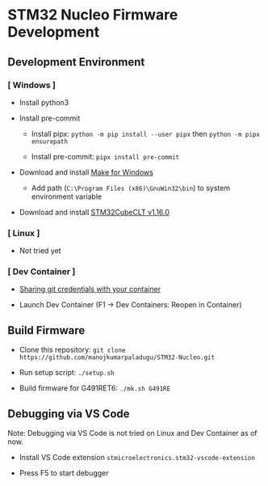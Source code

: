# STM32 Nucleo Firmware Development

## Development Environment

### [ Windows ]

* Install python3

* Install pre-commit

  * Install pipx: `python -m pip install --user pipx` then `python -m pipx ensurepath`

  * Install pre-commit: `pipx install pre-commit`

* Download and install [Make for Windows](https://gnuwin32.sourceforge.net/packages/make.htm)

  * Add path (`C:\Program Files (x86)\GnuWin32\bin`) to system environment variable

* Download and install [STM32CubeCLT v1.16.0](https://www.st.com/en/development-tools/stm32cubeclt.html)

### [ Linux ]

* Not tried yet

### [ Dev Container ]

* [Sharing git credentials with your container](https://code.visualstudio.com/remote/advancedcontainers/sharing-git-credentials)

* Launch Dev Container (F1 -> Dev Containers: Reopen in Container)

## Build Firmware

* Clone this repository: `git clone https://github.com/manojkumarpaladugu/STM32-Nucleo.git`

* Run setup script: `./setup.sh`

* Build firmware for G491RET6: `./mk.sh G491RE`

## Debugging via VS Code

Note: Debugging via VS Code is not tried on Linux and Dev Container as of now.

* Install VS Code extension `stmicroelectronics.stm32-vscode-extension`

* Press F5 to start debugger
